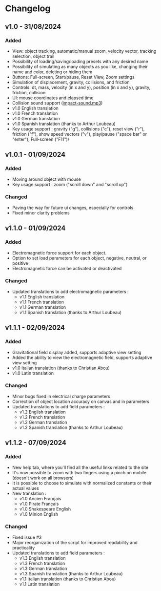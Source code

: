 # Changelog

## v1.0 - 31/08/2024

### Added

- View: object tracking, automatic/manual zoom, velocity vector, tracking selection, object trail
- Possibility of loading/saving/loading presets with any desired name
- Possibility of simulating as many objects as you like, changing their name and color, deleting or hiding them
- Buttons: Full-screen, Start/pause, Reset View, Zoom settings
- Simulation of displacement, gravity, collisions, and friction
- Controls: dt, mass, velocity (in x and y), position (in x and y), gravity, friction, collision
- UI: mouse coordinates and elapsed time
- Collision sound support ([impact-sound.mp3](https://github.com/Wartets/N-Body-Problem/blob/main/sound/impact-sound.mp3))
- v1.0 English translation
- v1.0 French translation
- v1.0 German translation
- v1.0 Spanish translation (thanks to Arthur Loubeau)
- Key usage support : gravity ("g"), collisions ("c"), reset view ("r"), friction ("f"), show speed vectors ("v"), play/pause ("space bar" or "enter"), Full-screen ("F11")/

## v1.0.1 - 01/09/2024

### Added

- Moving around object with mouse
- Key usage support : zoom ("scroll down" and "scroll up")

### Changed

- Paving the way for future ui changes, especially for controls
- Fixed minor clarity problems

## v1.1.0 - 01/09/2024

### Added

- Electromagnetic force support for each object.
- Option to set load parameters for each object, negative, neutral, or positive
- Electromagnetic force can be activated or deactivated

### Changed

- Updated translations to add electromagnetic parameters :
  - v1.1 English translation
  - v1.1 French translation
  - v1.1 German translation
  - v1.1 Spanish translation (thanks to Arthur Loubeau)
 
## v1.1.1 - 02/09/2024

### Added

- Gravitational field display added, supports adaptive view setting
- Added the ability to view the electromagnetic field, supports adaptive view setting
- v1.0 Italian translation (thanks to Christian Abou)
- v1.0 Latin translation

### Changed

- Minor bugs fixed in electrical charge parameters
- Correction of object location accuracy on canvas and in parameters
- Updated translations to add field parameters :
  - v1.2 English translation
  - v1.2 French translation
  - v1.2 German translation
  - v1.2 Spanish translation (thanks to Arthur Loubeau)

## v1.1.2 - 07/09/2024

### Added

- New help tab, where you'll find all the useful links related to the site
- It's now possible to zoom with two fingers using a pinch on mobile (doesn't work on all browsers)
- It is possible to choose to simulate with normalized constants or their actual values
- New translation :
  - v1.0 Ancien Français
  - v1.0 Pirate Français
  - v1.0 Shakespeare English
  - v1.0 Minion English

### Changed

- Fixed issue #3 
- Major reorganization of the script for improved readability and practicality
- Updated translations to add field parameters :
  - v1.3 English translation
  - v1.3 French translation
  - v1.3 German translation
  - v1.3 Spanish translation (thanks to Arthur Loubeau)
  - v1.1 Italian translation (thanks to Christian Abou)
  - v1.1 Latin translation
